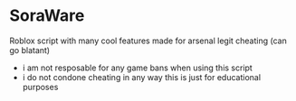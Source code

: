 # SoraWare
Roblox script with many cool features made for arsenal legit cheating (can go blatant)


- i am not resposable for any game bans when using this script
- i do not condone cheating in any way this is just for educational purposes
